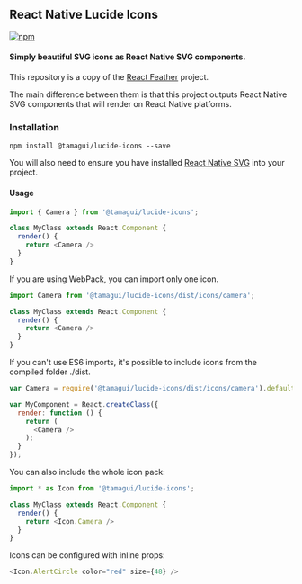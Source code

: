 ## React Native Lucide Icons

[![npm](https://img.shields.io/npm/v/@tamagui/lucide-icons.svg)](https://www.npmjs.com/package/@tamagui/lucide-icons)

#### Simply beautiful SVG icons as React Native SVG components.
This repository is a copy of the [React Feather](https://github.com/colebemis/react-feather) project.

The main difference between them is that this project outputs React Native SVG components that will render on React Native platforms.

### Installation
    npm install @tamagui/lucide-icons --save

You will also need to ensure you have installed [React Native SVG](https://github.com/react-native-community/react-native-svg) into your project.

#### Usage

```javascript
import { Camera } from '@tamagui/lucide-icons';

class MyClass extends React.Component {
  render() {
    return <Camera />
  }
}
```
If you are using WebPack, you can import only one icon.
```javascript
import Camera from '@tamagui/lucide-icons/dist/icons/camera';

class MyClass extends React.Component {
  render() {
    return <Camera />
  }
}
```
If you can't use ES6 imports, it's possible to include icons from the compiled folder ./dist.
```javascript
var Camera = require('@tamagui/lucide-icons/dist/icons/camera').default;

var MyComponent = React.createClass({
  render: function () {
    return (
      <Camera />
    );
  }
});
```
You can also include the whole icon pack:

```javascript
import * as Icon from '@tamagui/lucide-icons';

class MyClass extends React.Component {
  render() {
    return <Icon.Camera />
  }
}
```
Icons can be configured with inline props:
```javascript
<Icon.AlertCircle color="red" size={48} />
```
